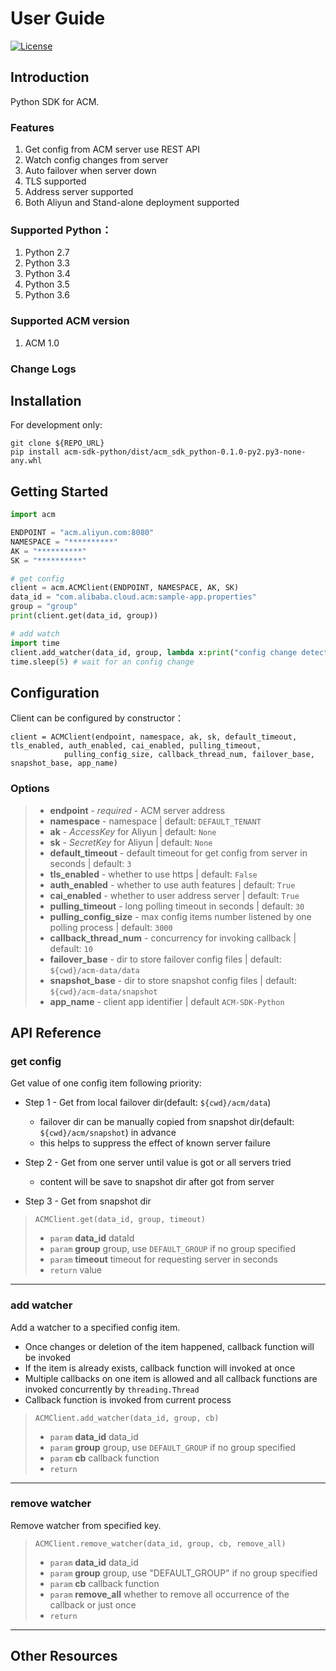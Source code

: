 # User Guide

[![License](https://img.shields.io/badge/license-Apache%202.0-blue.svg)](https://github.com/alibaba/acm-sdk-python/blob/master/LICENSE)

## Introduction

Python SDK for ACM. 

### Features
1. Get config from ACM server use REST API
2. Watch config changes from server
3. Auto failover when server down
4. TLS supported
5. Address server supported
6. Both Aliyun and Stand-alone deployment supported

### Supported Python：

1. Python 2.7
2. Python 3.3
3. Python 3.4
4. Python 3.5
5. Python 3.6

### Supported ACM version
1. ACM 1.0

### Change Logs

## Installation
For development only:
```shell
git clone ${REPO_URL}
pip install acm-sdk-python/dist/acm_sdk_python-0.1.0-py2.py3-none-any.whl
```

## Getting Started
```python
import acm

ENDPOINT = "acm.aliyun.com:8080"
NAMESPACE = "**********"
AK = "**********"
SK = "**********"

# get config
client = acm.ACMClient(ENDPOINT, NAMESPACE, AK, SK)
data_id = "com.alibaba.cloud.acm:sample-app.properties"
group = "group"
print(client.get(data_id, group))

# add watch
import time
client.add_watcher(data_id, group, lambda x:print("config change detected: " + x))
time.sleep(5) # wait for an config change

```

## Configuration
Client can be configured by constructor：
```
client = ACMClient(endpoint, namespace, ak, sk, default_timeout, tls_enabled, auth_enabled, cai_enabled, pulling_timeout,
            pulling_config_size, callback_thread_num, failover_base, snapshot_base, app_name)
```

### Options
>* **endpoint** - *required*  - ACM server address
>* **namespace** - namespace | default: `DEFAULT_TENANT`
>* **ak** - *AccessKey* for Aliyun | default: `None`
>* **sk** - *SecretKey* for Aliyun | default: `None`
>* **default_timeout** - default timeout for get config from server in seconds | default: `3`
>* **tls_enabled** - whether to use https | default: `False`
>* **auth_enabled** - whether to use auth features | default: `True`
>* **cai_enabled** - whether to user address server | default: `True`
>* **pulling_timeout** - long polling timeout in seconds | default: `30`
>* **pulling_config_size** - max config items number listened by one polling process | default: `3000`
>* **callback_thread_num** - concurrency for invoking callback | default: `10`
>* **failover_base** - dir to store failover config files | default: `${cwd}/acm-data/data`
>* **snapshot_base** - dir to store snapshot config files | default: `${cwd}/acm-data/snapshot`
>* **app_name** - client app identifier | default `ACM-SDK-Python`

## API Reference
 
### get config
Get value of one config item following priority:

* Step 1 - Get from local failover dir(default: `${cwd}/acm/data`)
  * failover dir can be manually copied from snapshot dir(default: `${cwd}/acm/snapshot`) in advance
  * this helps to suppress the effect of known server failure
    
* Step 2 - Get from one server until value is got or all servers tried
  * content will be save to snapshot dir after got from server

* Step 3 - Get from snapshot dir

>`ACMClient.get(data_id, group, timeout)`
>* `param` **data_id** dataId
>* `param` **group** group, use `DEFAULT_GROUP` if no group specified
>* `param` **timeout** timeout for requesting server in seconds
>* `return` value

***
### add watcher
Add a watcher to a specified config item.
* Once changes or deletion of the item happened, callback function will be invoked
* If the item is already exists, callback function will invoked at once
* Multiple callbacks on one item is allowed and all callback functions are invoked concurrently by `threading.Thread`
* Callback function is invoked from current process

>`ACMClient.add_watcher(data_id, group, cb)`
>* `param` **data_id** data_id
>* `param` **group** group, use `DEFAULT_GROUP` if no group specified
>* `param` **cb** callback function
>* `return`

***
### remove watcher
Remove watcher from specified key.

>`ACMClient.remove_watcher(data_id, group, cb, remove_all)`
>* `param` **data_id** data_id
>* `param` **group** group, use "DEFAULT_GROUP" if no group specified
>* `param` **cb** callback function
>* `param` **remove_all** whether to remove all occurrence of the callback or just once
>* `return`

***
## Other Resources



